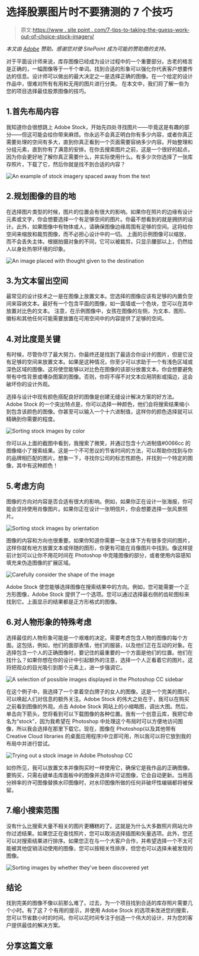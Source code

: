 # 选择股票图片时不要猜测的 7 个技巧

> 原文:[https://www . site point . com/7-tips-to-taking-the-guess-work-out-of-choice-stock-imagery/](https://www.sitepoint.com/7-tips-to-taking-the-guess-work-out-of-choosing-stock-imagery/)

*本文由 [Adobe](http://www.adobe.com/#) 赞助。感谢您对使 SitePoint 成为可能的赞助商的支持。*

对于平面设计师来说，库存图像已经成为设计过程中的一个重要部分。古老的格言是正确的，一幅图像等于一千个单词。找到合适的形象可以强化你代表客户想要传达的信息。设计师可以做出的最大决定之一是选择正确的图像。在一个给定的设计作品中，很难对所有有用和无用的图片进行分类。
在本文中，我们将了解一些为您的项目选择最佳股票图像的技巧。

## 1.首先布局内容

我知道你会很想跳上 Adobe Stock，开始先四处寻找图片——毕竟这是有趣的部分——但这可能会给你带来麻烦。你永远不会真正明白你有多少内容，或者你真正需要处理的空间有多大，直到你真正看到一个页面需要容纳多少内容。开始整理和分组元素，直到你有了满意的安排。在你去搜索图片之前，这是一个很好的起点，因为你会更好地了解你真正需要什么，并实际使用什么。有多少次你选择了一张库存照片，下载了它，然后你就是找不到合适的内容？

![An example of stock imagery spaced away from the text](../Images/61c3b9e56f2f9e6f711ac7a125021e76.png)

## 2.规划图像的目的地

在选择图片类型的时候，图片的位置会有很大的影响。如果你在照片的边缘有设计元素或文字，你会想要选择一个有足够空间的图片。你最不想看到的就是拥挤的设计。此外，如果图像中有物体或人，请确保图像边缘周围有足够的空间。这将给你空间来缩放和裁剪图像，而不必担心设计中的一切。
上面的示例图像可以缩放，而不会丢失主体。根据拍摄对象的不同，它可以被裁剪，只显示腰部以上，仍然给人以身处热带环境的印象。

![An image placed with thought given to the destination](../Images/2bbd0456fd3ae4639befc1816db50132.png)

## 3.为文本留出空间

最常见的设计技术之一是在图像上放置文本。您选择的图像应该有足够的内置负空间来容纳文本。最好有一个包含平面的图像，如一面墙或一个色块，您可以在其中放置对比色的文本。
注意，在示例图像中，女孩在图像的左侧，为文本、图形、徽标和其他任何可能需要放置在可用空间中的内容提供了足够的空间。

## 4.对比度是关键

有时候，尽管你尽了最大努力，你最终还是找到了最适合你设计的图片，但是它没有足够的空间来放置文本。如果是这种情况，你至少可以求助于一个有浅色区域或深色区域的图像。这将使您能够以对比色在图像的该部分放置文本。你会想要避免带有中性背景或嘈杂图案的图像。否则，你将不得不对文本应用阴影或描边，这会破坏你的设计外观。

选择与设计中现有颜色搭配良好的图像是创建无缝设计解决方案的好方法。Adobe Stock 的一个突出特点是，你可以选择一种颜色，他们会将搜索结果缩小到包含该颜色的图像。你甚至可以输入一个十六进制值，这样你的颜色选择就可以精确到你需要的程度。

![Sorting stock images by color](../Images/6f622ed90c052c832cd4d1ed6edc35da.png)

你可以从上面的截图中看到，我搜索了微笑，并通过包含十六进制值#0066cc 的图像缩小了搜索结果。这是一个不可思议的节省时间的方法，可以帮助你找到与你的品牌相匹配的图片。想象一下，寻找你公司的标志性颜色，并找到一个特定的图像，其中有这种颜色！

## 5.考虑方向

图像的方向对内容是否合适有很大的影响。例如，如果你正在设计一张海报，你可能会坚持使用肖像图片。如果你正在设计一张明信片，你会想要选择一张风景照片。

![Sorting stock images by orientation](../Images/bc0a6731b0302dd818f1568030f388bf.png)

图像的内容和方向也很重要。如果你知道你需要一张主体下方有很多空间的图片，这样你就有地方放置文本或伴随的图形，你更有可能在肖像图片中找到。像这样提前计划可以让你不用花时间在 Photoshop 中克隆图像的部分，或者使用内容感知填充来伪造图像的扩展区域。

![Carefully consider the shape of the image](../Images/fcfa16e7bdf20f9e397ba13c340f2b69.png)

Adobe Stock 使您能够选择图像在搜索结果中的方向。例如，您可能需要一个正方形图像，Adobe Stock 提供了一个选项。您可以通过选择最右侧的齿轮图标来找到它。上面显示的结果都是正方形格式的图像。

## 6.对人物形象的特殊考虑

选择最佳的人物形象可能是一个艰难的决定。需要考虑包含人物的图像的每个方面。这包括，例如，他们的面部表情，他们的服装，以及他们正在互动的对象。在选择包含一个人的正确图像时，要记住的最重要的一个方面是他们的位置。他们在找什么？如果你想在你的设计中引起额外的注意，选择一个人正看着它的图片。这将把观众的目光吸引到那个元素上，进一步强调它。

![A selection of possible images displayed in the Photoshop CC sidebar](../Images/d9d7f7ef7ec9abbe5f02841c3f93271b.png)

在这个例子中，我选择了一个拿着空白牌子的女人的图像。这是一个完美的图片，可以唤起人们对信息的额外关注。Adobe Stock 的伟大之处在于，我可以在购买之前看到图像的外观。点击 Adobe Stock 网站上的小缩略图，调出大图。然后，单击向下箭头，您将看到可以下载图像的各种位置。我有一个创意云库，我把它命名为“stock”，因为我希望在 Photoshop 中处理这个布局时可以方便地访问图像，所以我会选择在那里下载它。现在，图像在 Photoshop(以及其他带有 Creative Cloud libraries 的桌面应用程序)中立即可用，所以我可以将它放到我的布局中并进行尝试。

![Trying out a stock image in Adobe Photoshop CC](../Images/8547d383741ca667870a3722e587197b.png)

如你所见，我可以放置文本并像购买时一样使用它，确保它是我作品的正确图像。要购买，只需右键单击库面板中的图像并选择许可证图像，它会自动更新。当用高分辨率的许可图像替换水印图像时，对水印图像所做的任何非破坏性编辑都将被保留。

## 7.缩小搜索范围

没有什么比搜索大量不相关的图片更糟糕的了。这就是为什么大多数照片网站允许你过滤结果。如果您正在查找照片，您可以取消选择插图和矢量选项。此外，您还可以对搜索结果进行排序。如果您正在与一个大客户合作，并希望选择一个不太可能被其他促销活动使用的图像，您可以按相关性排序，但您也可以选择未被发现的图像。

![Sorting images by whether they've been discovered yet](../Images/76588cde46069226a7c4376e7f439841.png)

## 结论

找到完美的图像不像以前那么难了。过去，为一个项目找到合适的库存照片需要几个小时。有了这 7 个有用的提示，并使用 Adobe Stock 的选项来改进您的搜索，您可以节省数小时的时间。你可以花时间专注于创造一个伟大的设计，并为您的客户提供最佳的解决方案。

## 分享这篇文章